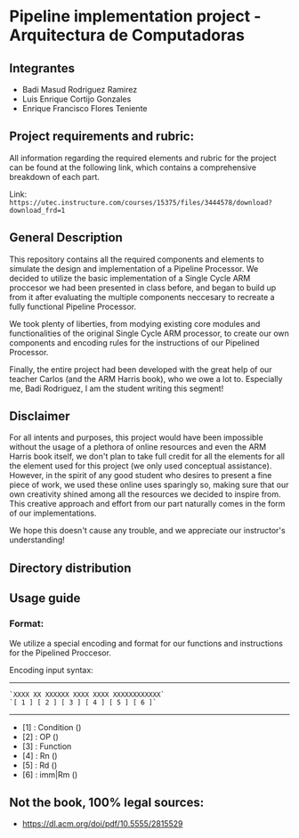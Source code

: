 # Pipeline implementation project - Arquitectura de Computadoras

## Integrantes
- Badi Masud Rodriguez Ramirez
- Luis Enrique Cortijo Gonzales
- Enrique Francisco Flores Teniente

## Project requirements and rubric: 
All information regarding the required elements and rubric for the project can be found at the following
link, which contains a comprehensive breakdown of each part.

Link: `https://utec.instructure.com/courses/15375/files/3444578/download?download_frd=1`

## General Description

This repository contains all the required components and elements to simulate the design and implementation of a Pipeline Processor.
We decided to utilize the basic implementation of a Single Cycle ARM proccesor we had been presented in class before, and began to build up from it
after evaluating the multiple components neccesary to recreate a fully functional Pipeline Processor.

We took plenty of liberties, from modying existing core modules and functionalities of the original Single Cycle ARM processor, to create our own components and encoding rules for the
instructions of our Pipelined Processor.

Finally, the entire project had been developed with the great help of our teacher Carlos (and the ARM Harris book), who we owe a lot to. Especially me, Badi Rodriguez, I am the student
writing this segment!

## Disclaimer

For all intents and purposes, this project would have been impossible without the usage of a plethora of online resources and even the ARM Harris book itself, we don't plan to take
full credit for all the elements for all the element used for this project (we only used conceptual assistance). However, in the spirit of any good student who desires to present a fine piece of work, we used these
online uses sparingly so, making sure that our own creativity shined among all the resources we decided to inspire from. This creative approach and effort from our part naturally comes in the form of our implementations.

We hope this doesn't cause any trouble, and we appreciate our instructor's understanding!

## Directory distribution

## Usage guide

### Format: 
We utilize a special encoding and format for our functions and instructions for the Pipelined Proccesor.

Encoding input syntax: 

---
    `XXXX XX XXXXXX XXXX XXXX XXXXXXXXXXXX` 
    `[ 1 ] [ 2 ] [ 3 ] [ 4 ] [ 5 ] [ 6 ]` 
--- 

- [1] : Condition ()
- [2] : OP ()
- [3] : Function
- [4] : Rn ()
- [5] : Rd ()
- [6] : imm|Rm ()

## Not the book, 100% legal sources:
- https://dl.acm.org/doi/pdf/10.5555/2815529
